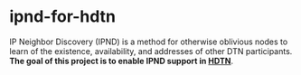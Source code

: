 # ipnd-for-hdtn
IP Neighbor Discovery (IPND) is a method for otherwise oblivious nodes to learn of the existence, availability, and addresses of other DTN participants. **The goal of this project is to enable IPND support in [HDTN](https://github.com/nasa/HDTN/tree/master)**.
